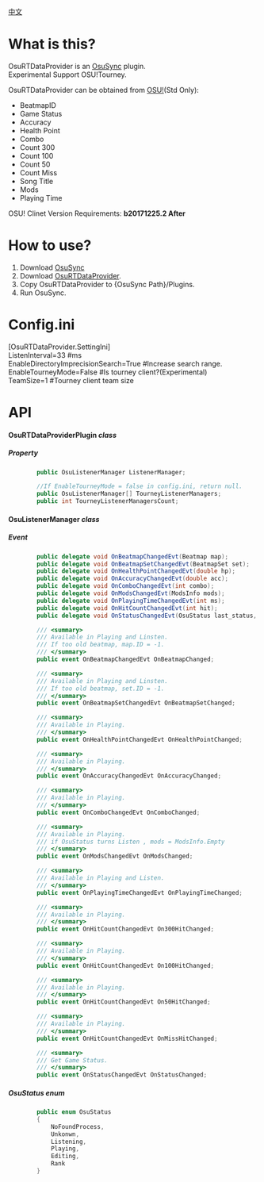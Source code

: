 [中文](https://github.com/KedamaOvO/OsuRTDataProvider-Release/blob/master/README-CN.md)  
# What is this?
OsuRTDataProvider is an [OsuSync](https://github.com/Deliay/osuSync) plugin.  
Experimental Support OSU!Tourney.  
  
OsuRTDataProvider can be obtained from [OSU!](https://osu.ppy.sh)(Std Only):
* BeatmapID
* Game Status
* Accuracy
* Health Point
* Combo
* Count 300
* Count 100
* Count 50
* Count Miss
* Song Title
* Mods
* Playing Time

OSU! Clinet Version Requirements: **b20171225.2 After**  

# How to use?
1. Download [OsuSync](https://github.com/Deliay/osuSync)
2. Download [OsuRTDataProvider](https://github.com/KedamaOvO/OsuRTDataProvider-Release/releases).
3. Copy OsuRTDataProvider to {OsuSync Path}/Plugins.
4. Run OsuSync.

# Config.ini
[OsuRTDataProvider.SettingIni]  
ListenInterval=33 #ms  
EnableDirectoryImprecisionSearch=True #Increase search range.  
EnableTourneyMode=False #Is tourney client?(Experimental)  
TeamSize=1 #Tourney client team size

# API
#### OsuRTDataProviderPlugin ***class***
##### Property
```csharp
        public OsuListenerManager ListenerManager;

        //If EnableTourneyMode = false in config.ini, return null.
        public OsuListenerManager[] TourneyListenerManagers;
        public int TourneyListenerManagersCount;
```
#### OsuListenerManager ***class***
##### Event
```csharp
        public delegate void OnBeatmapChangedEvt(Beatmap map);
        public delegate void OnBeatmapSetChangedEvt(BeatmapSet set);
        public delegate void OnHealthPointChangedEvt(double hp);
        public delegate void OnAccuracyChangedEvt(double acc);
        public delegate void OnComboChangedEvt(int combo);
        public delegate void OnModsChangedEvt(ModsInfo mods);
        public delegate void OnPlayingTimeChangedEvt(int ms);
        public delegate void OnHitCountChangedEvt(int hit);
        public delegate void OnStatusChangedEvt(OsuStatus last_status, OsuStatus status);

        /// <summary>
        /// Available in Playing and Linsten.
        /// If too old beatmap, map.ID = -1.
        /// </summary>
        public event OnBeatmapChangedEvt OnBeatmapChanged;

        /// <summary>
        /// Available in Playing and Linsten.
        /// If too old beatmap, set.ID = -1.
        /// </summary>
        public event OnBeatmapSetChangedEvt OnBeatmapSetChanged;

        /// <summary>
        /// Available in Playing.
        /// </summary>
        public event OnHealthPointChangedEvt OnHealthPointChanged;

        /// <summary>
        /// Available in Playing.
        /// </summary>
        public event OnAccuracyChangedEvt OnAccuracyChanged;

        /// <summary>
        /// Available in Playing.
        /// </summary>
        public event OnComboChangedEvt OnComboChanged;

        /// <summary>
        /// Available in Playing.
        /// if OsuStatus turns Listen , mods = ModsInfo.Empty
        /// </summary>
        public event OnModsChangedEvt OnModsChanged;

        /// <summary>
        /// Available in Playing and Listen.
        /// </summary>
        public event OnPlayingTimeChangedEvt OnPlayingTimeChanged;

        /// <summary>
        /// Available in Playing.
        /// </summary>
        public event OnHitCountChangedEvt On300HitChanged;

        /// <summary>
        /// Available in Playing.
        /// </summary>
        public event OnHitCountChangedEvt On100HitChanged;

        /// <summary>
        /// Available in Playing.
        /// </summary>
        public event OnHitCountChangedEvt On50HitChanged;

        /// <summary>
        /// Available in Playing.
        /// </summary>
        public event OnHitCountChangedEvt OnMissHitChanged;

        /// <summary>
        /// Get Game Status.
        /// </summary>
        public event OnStatusChangedEvt OnStatusChanged;
```

##### OsuStatus ***enum***
```csharp
        public enum OsuStatus
        {
            NoFoundProcess,
            Unkonwn,
            Listening,
            Playing,
            Editing,
            Rank
        }
```